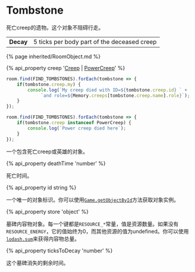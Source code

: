 # Tombstone

<img src="img/tombstone.gif" alt="" align="right" />

死亡creep的遗物。这个对象不阻碍行走。

<table class="table gameplay-info">
    <tbody>
    <tr>
        <td><strong>Decay</strong></td>
        <td>5 ticks per body part of the deceased creep</td>
    </tr>
    </tbody>
</table>

{% page inherited/RoomObject.md %}

{% api_property creep '<a href="#Creep">Creep</a> | <a href="#PowerCreep">PowerCreep</a>' %}

```javascript
room.find(FIND_TOMBSTONES).forEach(tombstone => {
    if(tombstone.creep.my) {
        console.log(`My creep died with ID=${tombstone.creep.id} ` +
             `and role=${Memory.creeps[tombstone.creep.name].role}`);   
    }    
});
```
```javascript
room.find(FIND_TOMBSTONES).forEach(tombstone => {
    if(tombstone.creep instanceof PowerCreep) {
        console.log(`Power creep died here`);   
    }    
});
````

一个包含死亡creep或英雄的对象。

{% api_property deathTime 'number' %}

死亡时间。

{% api_property id string %}

一个唯一的对象标识。你可以使用<a href="#Game.getObjectById"><code>Game.getObjectById</code></a>方法获取对象实例。


{% api_property store 'object' %}

墓碑内容物对象。每一个键都是<code>RESOURCE_*</code>常量，值是资源数量。如果没有<code>RESOURCE_ENERGY</code>，它的值始终为0，而其他资源的值为undefined。你可以使用<a href="https://github.com/lodash/lodash/blob/3.10.1/doc/README.md#_sumcollection-iteratee-thisarg"><code>lodash.sum</code></a>来获得内容物总量。


{% api_property ticksToDecay 'number' %}

这个墓碑消失的剩余时间。



